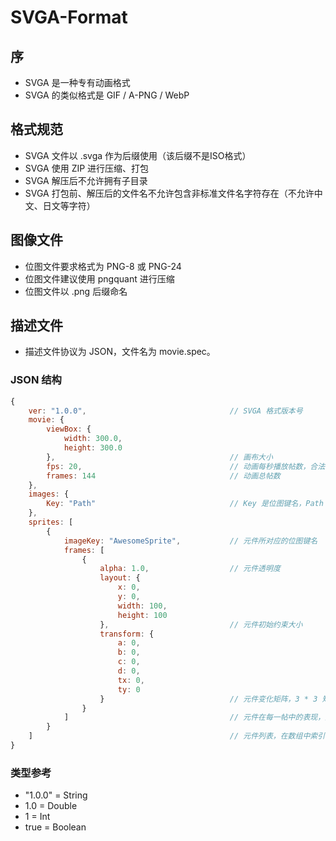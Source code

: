 # SVGA-Format

## 序

* SVGA 是一种专有动画格式
* SVGA 的类似格式是 GIF / A-PNG / WebP

## 格式规范

* SVGA 文件以 .svga 作为后缀使用（该后缀不是ISO格式）
* SVGA 使用 ZIP 进行压缩、打包
* SVGA 解压后不允许拥有子目录
* SVGA 打包前、解压后的文件名不允许包含非标准文件名字符存在（不允许中文、日文等字符）

## 图像文件

* 位图文件要求格式为 PNG-8 或 PNG-24
* 位图文件建议使用 pngquant 进行压缩
* 位图文件以 .png 后缀命名

## 描述文件

* 描述文件协议为 JSON，文件名为 movie.spec。

### JSON 结构

```js
{
    ver: "1.0.0",                                // SVGA 格式版本号
    movie: {
        viewBox: {
            width: 300.0,
            height: 300.0
        },                                       // 画布大小
        fps: 20,                                 // 动画每秒播放帖数，合法值是 [1, 2, 3, 5, 6, 10, 12, 15, 20, 30, 60] 中的任意一个。
        frames: 144                              // 动画总帖数                
    },
    images: {
        Key: "Path"                              // Key 是位图键名，Path 是位图文件名。
    },
    sprites: [
        {
            imageKey: "AwesomeSprite",           // 元件所对应的位图键名
            frames: [
                {
                    alpha: 1.0,                  // 元件透明度
                    layout: {
                        x: 0,
                        y: 0,
                        width: 100,
                        height: 100
                    },                           // 元件初始约束大小
                    transform: {
                        a: 0,
                        b: 0,
                        c: 0,
                        d: 0,
                        tx: 0,
                        ty: 0
                    }                            // 元件变化矩阵，3 * 3 矩阵中的具体含义，参照 CSS transform。
                }
            ]                                    // 元件在每一帖中的表现，对于某一帖中隐藏的元件，也需要使用一个对象进行占位。
        }
    ]                                            // 元件列表，在数组中索引值越大，代表层级越高。
}
```

### 类型参考
* "1.0.0" = String
* 1.0 = Double
* 1 = Int
* true = Boolean